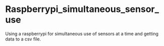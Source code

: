 # Raspberrypi_simultaneous_sensor_use
Using a raspberrypi for simultaneous use of sensors at a time and getting data to a csv file.
